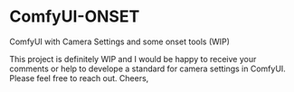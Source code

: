 # ComfyUI-ONSET
ComfyUI with Camera Settings and some onset tools (WIP)

This project is definitely WIP and I would be happy to receive your comments or help to develope a standard for camera settings in ComfyUI.
Please feel free to reach out.
Cheers,